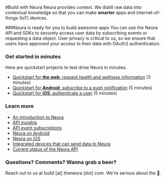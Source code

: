 
#Build with Neura 
Neura provides context. We distill raw data into contextual knowledge so that you can make **smarter** apps and internet-of-things (IoT) devices.  

###Neura is ready for you to build awesome apps
You can use the Neura API and SDKs to securely access user data by subscribing events or requesting a data object.  User privacy is critical to us, so we ensure that users have approved your access to their data with OAuth2 authentication.

### Get started in minutes
Here are quickstart projects to test drive Neura in minutes. 
 - [Quickstart for **the web**: request health and wellness information](https://github.com/NeuraLabs/Neura_documentation/blob/master/text/quickstartPull.md) (3 minutes)  
 - [Quickstart for **Android**: subscribe to a push notification](https://github.com/NeuraLabs/Neura_documentation/blob/master/text/quickstartPush.md) (5 minutes)  
 - [Quickstart for **iOS**: authenticate a user](https://github.com/NeuraLabs/Neura_documentation/blob/master/text/quickstart_iOS.md) (5 minutes)  

### Learn more
 - [An introduction to Neura](https://github.com/NeuraLabs/Neura_documentation/blob/master/text/basics.md)   
 - [API insights](https://github.com/NeuraLabs/Neura_documentation/blob/master/text/pull.md)   
 - [API event subscriptions](https://github.com/NeuraLabs/Neura_documentation/blob/master/text/push.md)   
 - [Neura on Android](https://github.com/NeuraLabs/Neura_documentation/blob/master/text/SDK_Android.md)  
 - [Neura on iOS](https://github.com/NeuraLabs/Neura_documentation/blob/master/text/SDK_iOS.md)  
 - [Integrated devices that can send data to Neura](https://github.com/NeuraLabs/Neura_documentation/blob/master/text/integrations.md) 
 - [Current status of the Neura API](https://github.com/NeuraLabs/Neura_documentation/blob/master/text/status.md) 

### Questions? Comments? Wanna grab a beer?
Reach out to us at build [at] theneura [dot] com.  We're serious about the :beer:.

